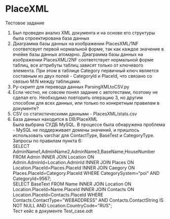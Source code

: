 # PlaceXML
Тестовое задание<br> 
1. Был проведен анализ XML документа и на основе его структуры была спроектирована база данных<br>
2. Диаграмма базы данных на изображении PlacesXML/1NF соответсвует первой нормальной форме, так как каждое значение в ячейке базы данных атомарно. Диаграмма базы данных на изображении PlacesXML/2NF соответствует нормальной форме таблиц, все аттрибуты таблиц зависят только от ключевого элемента. При этом в таблице Category первичный ключ является составным из двух полей - CategoryId и PlaceId, что связано со связью M:N между таблицами.<br>
3. Py-скрипт для перевода данных ParsingXMLtoCSV.py<br>
4. Если честно, не совсем понял задание с автотестами, поэтому не сделал его. Необходимо повторить операцию 3, но другим способом для всех данных, или только по конкретным правилам в документе?<br>
5. CSV со статистическими данными - PlacesXML/stats.csv<br>
6. База данных находится в DB/PlaceXML<br>Была выбрана СУДБ MySQL. В процессе была обнаружена проблема - MySQL не поддерживает домены значений, и пришлось использовать varchar для ContactType, BaseTest и CategoryType.<br>Запросы по правилам пункта 6:<br>
SELECT AdminName1,AdminName2,AdminName3,BaseName,HouseNumber FROM Admin INNER JOIN Location ON Admin.AdminId=Location.AdminId INNER JOIN Places ON Location.PlaceId=Places.PlaceId INNER JOIN Caegory ON Places.PlaceId=Category.PlaceId WHERE CategorySystem=“poi“ AND CategoryId=9567;<br>
SELECT BaseText FROM Name INNER JOIN Location ON Location.PlaceId=Name.PlaceId INNER JOIN Contacts ON Location.PlaceId=Contacts.PlaceId WHERE Contacts.ContactType="WEBADDRESS" AND Contacts.ContactString IS NOT NULL AND Location.CountryCode="RUS";<br>
Тест кейс в документе Test_case.odt

